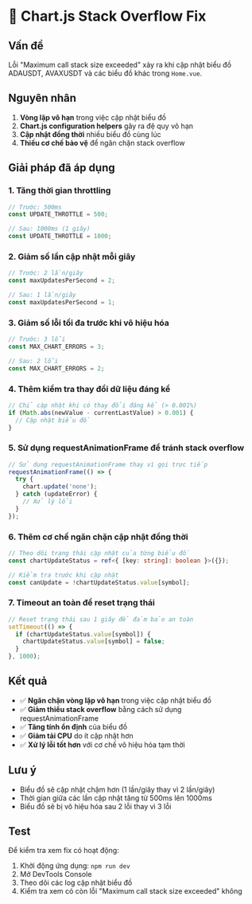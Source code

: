 # 🔧 Chart.js Stack Overflow Fix

## Vấn đề
Lỗi "Maximum call stack size exceeded" xảy ra khi cập nhật biểu đồ ADAUSDT, AVAXUSDT và các biểu đồ khác trong `Home.vue`.

## Nguyên nhân
1. **Vòng lặp vô hạn** trong việc cập nhật biểu đồ
2. **Chart.js configuration helpers** gây ra đệ quy vô hạn
3. **Cập nhật đồng thời** nhiều biểu đồ cùng lúc
4. **Thiếu cơ chế bảo vệ** để ngăn chặn stack overflow

## Giải pháp đã áp dụng

### 1. **Tăng thời gian throttling**
```typescript
// Trước: 500ms
const UPDATE_THROTTLE = 500;

// Sau: 1000ms (1 giây)
const UPDATE_THROTTLE = 1000;
```

### 2. **Giảm số lần cập nhật mỗi giây**
```typescript
// Trước: 2 lần/giây
const maxUpdatesPerSecond = 2;

// Sau: 1 lần/giây
const maxUpdatesPerSecond = 1;
```

### 3. **Giảm số lỗi tối đa trước khi vô hiệu hóa**
```typescript
// Trước: 3 lỗi
const MAX_CHART_ERRORS = 3;

// Sau: 2 lỗi
const MAX_CHART_ERRORS = 2;
```

### 4. **Thêm kiểm tra thay đổi dữ liệu đáng kể**
```typescript
// Chỉ cập nhật khi có thay đổi đáng kể (> 0.001%)
if (Math.abs(newValue - currentLastValue) > 0.001) {
  // Cập nhật biểu đồ
}
```

### 5. **Sử dụng requestAnimationFrame để tránh stack overflow**
```typescript
// Sử dụng requestAnimationFrame thay vì gọi trực tiếp
requestAnimationFrame(() => {
  try {
    chart.update('none');
  } catch (updateError) {
    // Xử lý lỗi
  }
});
```

### 6. **Thêm cơ chế ngăn chặn cập nhật đồng thời**
```typescript
// Theo dõi trạng thái cập nhật của từng biểu đồ
const chartUpdateStatus = ref<{ [key: string]: boolean }>({});

// Kiểm tra trước khi cập nhật
const canUpdate = !chartUpdateStatus.value[symbol];
```

### 7. **Timeout an toàn để reset trạng thái**
```typescript
// Reset trạng thái sau 1 giây để đảm bảo an toàn
setTimeout(() => {
  if (chartUpdateStatus.value[symbol]) {
    chartUpdateStatus.value[symbol] = false;
  }
}, 1000);
```

## Kết quả
- ✅ **Ngăn chặn vòng lặp vô hạn** trong việc cập nhật biểu đồ
- ✅ **Giảm thiểu stack overflow** bằng cách sử dụng requestAnimationFrame
- ✅ **Tăng tính ổn định** của biểu đồ
- ✅ **Giảm tải CPU** do ít cập nhật hơn
- ✅ **Xử lý lỗi tốt hơn** với cơ chế vô hiệu hóa tạm thời

## Lưu ý
- Biểu đồ sẽ cập nhật chậm hơn (1 lần/giây thay vì 2 lần/giây)
- Thời gian giữa các lần cập nhật tăng từ 500ms lên 1000ms
- Biểu đồ sẽ bị vô hiệu hóa sau 2 lỗi thay vì 3 lỗi

## Test
Để kiểm tra xem fix có hoạt động:
1. Khởi động ứng dụng: `npm run dev`
2. Mở DevTools Console
3. Theo dõi các log cập nhật biểu đồ
4. Kiểm tra xem có còn lỗi "Maximum call stack size exceeded" không
